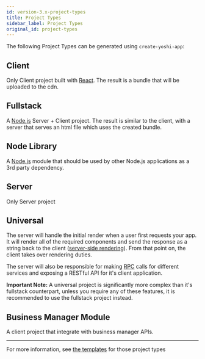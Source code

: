 ```yaml
---
id: version-3.x-project-types
title: Project Types
sidebar_label: Project Types
original_id: project-types
---
```


The following Project Types can be generated using `create-yoshi-app`:

## Client

Only Client project built with [React](https://reactjs.org/). The result is a bundle that will be uploaded to the cdn.

## Fullstack

A [Node.js](https://nodejs.org/en/) Server + Client project. The result is similar to the client, with a server that serves an html file which uses the created bundle.

## Node Library

A [Node.js](https://docs.npmjs.com/getting-started/creating-node-modules) module that should be used by other Node.js applications as a 3rd party dependency.

## Server

Only Server project

## Universal

The server will handle the initial render when a user first requests your app. It will render all of the required components and send the response as a string back to the client ([server-side rendering](https://reactjs.org/docs/react-dom-server.html)). From that point on, the client takes over rendering duties.

The server will also be responsible for making [RPC](https://github.com/wix-private/fed-handbook/blob/master/RPC.md) calls for different services and exposing a RESTful API for it's client application.

**Important Note:** A universal project is significantly more complex than it's fullstack counterpart, unless you require any of these features, it is recommended to use the fullstack project instead.

## Business Manager Module

A client project that integrate with business manager APIs.

---

For more information, see [the templates](https://github.com/wix/yoshi/tree/master/packages/create-yoshi-app/templates)
for those project types

